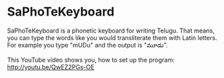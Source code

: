 # SaPhoTeKeyboard
SaPhoTeKeyboard is a phonetic keyboard for writing Telugu. That means, you can type the words like you would transliterate them with Latin letters. For example you type "mUDu" and the output is "మూడు".

This YouTube video shows you, how to set up the program:
http://youtu.be/QwEZ2PGs-OE
